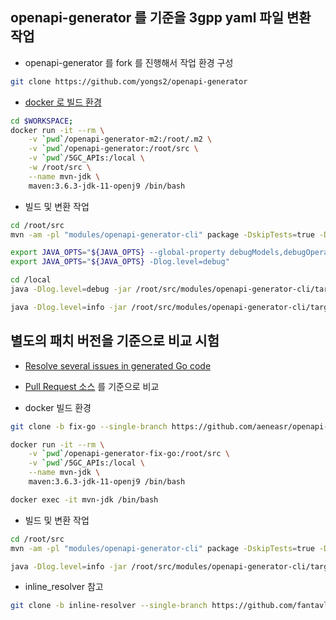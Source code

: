 ## openapi-generator 를 기준을 3gpp yaml 파일 변환 작업

- openapi-generator 를 fork 를 진행해서 작업 환경 구성

```sh
git clone https://github.com/yongs2/openapi-generator
```

- [docker 로 빌드 환경](https://github.com/OpenAPITools/openapi-generator/blob/master/Dockerfile)

```sh
cd $WORKSPACE;
docker run -it --rm \
    -v `pwd`/openapi-generator-m2:/root/.m2 \
    -v `pwd`/openapi-generator:/root/src \
    -v `pwd`/5GC_APIs:/local \
    -w /root/src \
    --name mvn-jdk \
    maven:3.6.3-jdk-11-openj9 /bin/bash
```

- 빌드 및 변환 작업

```sh
cd /root/src
mvn -am -pl "modules/openapi-generator-cli" package -DskipTests=true -Dmaven.javadoc.skip=true -Djacoco.skip=true

export JAVA_OPTS="${JAVA_OPTS} --global-property debugModels,debugOperations"
export JAVA_OPTS="${JAVA_OPTS} -Dlog.level=debug"

cd /local
java -Dlog.level=debug -jar /root/src/modules/openapi-generator-cli/target/openapi-generator-cli.jar generate -i /local/TS29122_NIDD.yaml -g go --additional-properties=isGoSubmodule=true,enumClassPrefix=true,generateInterfaces=true -o /local/out/go 2>&1 > oag.log

java -Dlog.level=info -jar /root/src/modules/openapi-generator-cli/target/openapi-generator-cli.jar generate -i /local/TS29122_NIDD.yaml -g go --additional-properties=isGoSubmodule=true,enumClassPrefix=true,generateInterfaces=true -o /local/out/go
```

## 별도의 패치 버전을 기준으로 비교 시험

- [Resolve several issues in generated Go code](https://github.com/OpenAPITools/openapi-generator/pull/8491)
- [Pull Request 소스](https://github.com/aeneasr/openapi-generator/tree/fix-go) 를 기준으로 비교

- docker 빌드 환경

```sh
git clone -b fix-go --single-branch https://github.com/aeneasr/openapi-generator openapi-generator-fix-go

docker run -it --rm \
    -v `pwd`/openapi-generator-fix-go:/root/src \
    -v `pwd`/5GC_APIs:/local \
    --name mvn-jdk \
    maven:3.6.3-jdk-11-openj9 /bin/bash

docker exec -it mvn-jdk /bin/bash
```

- 빌드 및 변환 작업

```sh
cd /root/src
mvn -am -pl "modules/openapi-generator-cli" package -DskipTests=true -Dmaven.javadoc.skip=true -Djacoco.skip=true

java -Dlog.level=info -jar /root/src/modules/openapi-generator-cli/target/openapi-generator-cli.jar generate -i /local/TS29122_NIDD.yaml -g go -o /local/out/fix-go
```

- inline_resolver 참고

```sh
git clone -b inline-resolver --single-branch https://github.com/fantavlik/openapi-generator openapi-generator-inline-resolver
```
